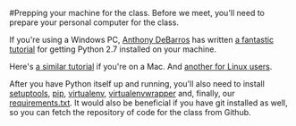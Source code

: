 #Prepping your machine for the class.
Before we meet, you'll need to prepare your personal computer for the class.

If you're using a Windows PC, [Anthony DeBarros](https://github.com/anthonydb) has written [a fantastic tutorial](http://www.anthonydebarros.com/2014/02/16/setting-up-python-in-windows-8-1/) for getting Python 2.7 installed on your machine.

Here's [a similar tutorial](http://hackercodex.com/guide/python-development-environment-on-mac-osx/) if you're on a Mac. And [another for Linux users](http://www.linuxfromscratch.org/blfs/view/svn/general/python2.html).

After you have Python itself up and running, you'll also need to install [setuptools](https://pypi.python.org/pypi/setuptools), [pip](https://pip.pypa.io/en/latest/installing.html), [virtualenv](https://virtualenv.pypa.io/en/latest/installation.html), [virtualenvwrapper](https://virtualenvwrapper.readthedocs.org/en/latest/install.html) and, finally, our [requirements.txt](requirements.txt). It would also be beneficial if you have git installed as well, so you can fetch the repository of code for the class from Github.